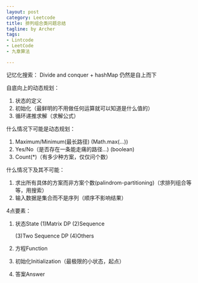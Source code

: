 ```yaml
---
layout: post
category: Leetcode
title: 排列组合类问题总结
tagline: by Archer
tags:
- Lintcode
- LeetCode
- 九章算法

---
```

记忆化搜索：
Divide and conquer + hashMap
仍然是自上而下

自底向上的动态规划：

1. 状态的定义
2. 初始化（最鲜明的不用做任何运算就可以知道是什么值的）
3. 循环递推求解（求解公式）

什么情况下可能是动态规划：
1. Maximum/Minimum(最长路径) (Math.max(...))
2. Yes/No（是否存在一条能走痛的路径...) (boolean)
3. Count(*)（有多少种方案，仅仅问个数）

什么情况下及其不可能：
1. 求出所有具体的方案而非方案个数(palindrom-partitioning)（求排列组合等等，用搜索）
2. 输入数据是集合而不是序列（顺序不影响结果）

4点要素：
1. 状态State
	(1)Matrix DP
	(2)Sequence
	 
	(3)Two Sequence DP
	(4)Others
	
2. 方程Function

3. 初始化Initialization（最极限的小状态，起点）

4. 答案Answer	